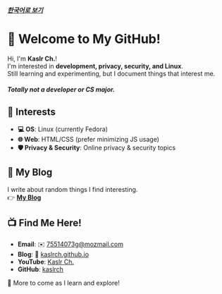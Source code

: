 ##### [한국어로 보기](README.ko.md)
# 👋 Welcome to My GitHub!

Hi, I'm **Kaslr Ch.**!  
I'm interested in **development, privacy, security, and Linux**.  
Still learning and experimenting, but I document things that interest me.
##### Totally not a developer or CS major.  
  
## 🔧 Interests  

- **💻 OS**: Linux (currently Fedora)  
- **🌐 Web**: HTML/CSS (prefer minimizing JS usage)  
- **🛡️ Privacy & Security**: Online privacy & security topics  
  
## 📂 My Blog  

I write about random things I find interesting.  
👉 **[My Blog](https://kaslrch.github.io/)**  

## 📺 Find Me Here!  

- **Email**: ✉️ [75514073g@mozmail.com](mailto:75514073g@mozmail.com)  
- **Blog**: 📂 [kaslrch.github.io](https://kaslrch.github.io/)  
- **YouTube**: [Kaslr Ch.](https://www.youtube.com/@KaslrCh)  
- **GitHub**: [kaslrch](https://github.com/kaslrch)

🚀 More to come as I learn and explore!  
